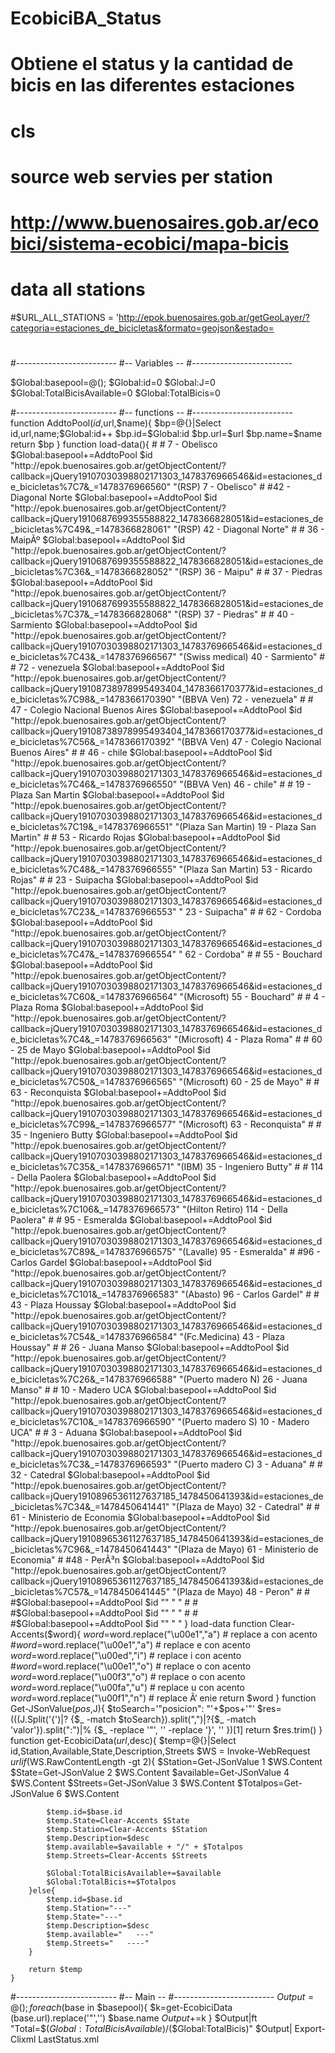 # EcobiciBA_Status
# Obtiene el status y la cantidad de bicis en las diferentes estaciones

# cls
#
#
# source web servies  per station
#  http://www.buenosaires.gob.ar/ecobici/sistema-ecobici/mapa-bicis
#
# data all stations 
#$URL_ALL_STATIONS = 'http://epok.buenosaires.gob.ar/getGeoLayer/?categoria=estaciones_de_bicicletas&formato=geojson&estado=
#
#-------------------------
#--       Variables     --
#-------------------------

$Global:basepool=@();
$Global:id=0
$Global:J=0
$Global:TotalBicisAvailable=0
$Global:TotalBicis=0

#-------------------------
#--       functions     --
#-------------------------
	function AddtoPool($id,$url,$name){
		$bp=@{}|Select id,url,name;$Global:id++
		$bp.id=$Global:id
		$bp.url=$url
		$bp.name=$name
		return $bp
	}
	function load-data(){
		# # 7 - Obelisco 
		$Global:basepool+=AddtoPool $id "http://epok.buenosaires.gob.ar/getObjectContent/?callback=jQuery19107030398802171303_1478376966546&id=estaciones_de_bicicletas%7C7&_=1478376966560" "(RSP) 7 - Obelisco"
		# #42 - Diagonal Norte
		$Global:basepool+=AddtoPool $id "http://epok.buenosaires.gob.ar/getObjectContent/?callback=jQuery1910687699355588822_1478366828051&id=estaciones_de_bicicletas%7C49&_=1478366828061" "(RSP) 42 - Diagonal Norte"
		# # 36 - MaipÃº
		$Global:basepool+=AddtoPool $id "http://epok.buenosaires.gob.ar/getObjectContent/?callback=jQuery1910687699355588822_1478366828051&id=estaciones_de_bicicletas%7C36&_=1478366828052" "(RSP) 36 - Maipu"
		# # 37 - Piedras
		$Global:basepool+=AddtoPool $id "http://epok.buenosaires.gob.ar/getObjectContent/?callback=jQuery1910687699355588822_1478366828051&id=estaciones_de_bicicletas%7C37&_=1478366828068"  "(RSP) 37 - Piedras"
		# # 40 - Sarmiento
		$Global:basepool+=AddtoPool $id "http://epok.buenosaires.gob.ar/getObjectContent/?callback=jQuery19107030398802171303_1478376966546&id=estaciones_de_bicicletas%7C43&_=1478376966567" "(Swiss medical) 40 - Sarmiento"
		# # 72 - venezuela
		$Global:basepool+=AddtoPool $id "http://epok.buenosaires.gob.ar/getObjectContent/?callback=jQuery19108738978995493404_1478366170377&id=estaciones_de_bicicletas%7C98&_=1478366170390" "(BBVA Ven) 72 - venezuela"
		# # 47 - Colegio Nacional Buenos Aires
		$Global:basepool+=AddtoPool $id "http://epok.buenosaires.gob.ar/getObjectContent/?callback=jQuery19108738978995493404_1478366170377&id=estaciones_de_bicicletas%7C56&_=1478366170392" "(BBVA Ven) 47 - Colegio Nacional Buenos Aires"
		# # 46 - chile
		$Global:basepool+=AddtoPool $id "http://epok.buenosaires.gob.ar/getObjectContent/?callback=jQuery19107030398802171303_1478376966546&id=estaciones_de_bicicletas%7C46&_=1478376966550" "(BBVA Ven) 46 - chile"
		# # 19 - Plaza San Martin
		$Global:basepool+=AddtoPool $id "http://epok.buenosaires.gob.ar/getObjectContent/?callback=jQuery19107030398802171303_1478376966546&id=estaciones_de_bicicletas%7C19&_=1478376966551" "(Plaza San Martin) 19 - Plaza San Martin"
		# # 53 - Ricardo Rojas
		$Global:basepool+=AddtoPool $id "http://epok.buenosaires.gob.ar/getObjectContent/?callback=jQuery19107030398802171303_1478376966546&id=estaciones_de_bicicletas%7C48&_=1478376966555" "(Plaza San Martin) 53 - Ricardo Rojas"
		# # 23 - Suipacha
		$Global:basepool+=AddtoPool $id "http://epok.buenosaires.gob.ar/getObjectContent/?callback=jQuery19107030398802171303_1478376966546&id=estaciones_de_bicicletas%7C23&_=1478376966553" " 23 - Suipacha"
		# # 62 - Cordoba
		$Global:basepool+=AddtoPool $id "http://epok.buenosaires.gob.ar/getObjectContent/?callback=jQuery19107030398802171303_1478376966546&id=estaciones_de_bicicletas%7C47&_=1478376966554" " 62 - Cordoba"
		# # 55 - Bouchard
		$Global:basepool+=AddtoPool $id "http://epok.buenosaires.gob.ar/getObjectContent/?callback=jQuery19107030398802171303_1478376966546&id=estaciones_de_bicicletas%7C60&_=1478376966564" "(Microsoft) 55 - Bouchard"
		# # 4 - Plaza Roma
		$Global:basepool+=AddtoPool $id "http://epok.buenosaires.gob.ar/getObjectContent/?callback=jQuery19107030398802171303_1478376966546&id=estaciones_de_bicicletas%7C4&_=1478376966563" "(Microsoft) 4 - Plaza Roma"
		# # 60 - 25 de Mayo
		$Global:basepool+=AddtoPool $id "http://epok.buenosaires.gob.ar/getObjectContent/?callback=jQuery19107030398802171303_1478376966546&id=estaciones_de_bicicletas%7C50&_=1478376966565" "(Microsoft) 60 - 25 de Mayo"
		# # 63 - Reconquista
		$Global:basepool+=AddtoPool $id "http://epok.buenosaires.gob.ar/getObjectContent/?callback=jQuery19107030398802171303_1478376966546&id=estaciones_de_bicicletas%7C99&_=1478376966577" "(Microsoft) 63 - Reconquista"
		# # 35 - Ingeniero Butty
		$Global:basepool+=AddtoPool $id "http://epok.buenosaires.gob.ar/getObjectContent/?callback=jQuery19107030398802171303_1478376966546&id=estaciones_de_bicicletas%7C35&_=1478376966571" "(IBM) 35 - Ingeniero Butty"
		# # 114 - Della Paolera
		$Global:basepool+=AddtoPool $id "http://epok.buenosaires.gob.ar/getObjectContent/?callback=jQuery19107030398802171303_1478376966546&id=estaciones_de_bicicletas%7C106&_=1478376966573" "(Hilton Retiro) 114 - Della Paolera"
		# # 95 - Esmeralda
		$Global:basepool+=AddtoPool $id "http://epok.buenosaires.gob.ar/getObjectContent/?callback=jQuery19107030398802171303_1478376966546&id=estaciones_de_bicicletas%7C89&_=1478376966575" "(Lavalle) 95 - Esmeralda"
		# #96 - Carlos Gardel 
		$Global:basepool+=AddtoPool $id "http://epok.buenosaires.gob.ar/getObjectContent/?callback=jQuery19107030398802171303_1478376966546&id=estaciones_de_bicicletas%7C101&_=1478376966583" "(Abasto) 96 - Carlos Gardel"
		# # 43 - Plaza Houssay
		$Global:basepool+=AddtoPool $id "http://epok.buenosaires.gob.ar/getObjectContent/?callback=jQuery19107030398802171303_1478376966546&id=estaciones_de_bicicletas%7C54&_=1478376966584" "(Fc.Medicina) 43 - Plaza Houssay"
		# # 26 - Juana Manso
		$Global:basepool+=AddtoPool $id "http://epok.buenosaires.gob.ar/getObjectContent/?callback=jQuery19107030398802171303_1478376966546&id=estaciones_de_bicicletas%7C26&_=1478376966588" "(Puerto madero N) 26 - Juana Manso"
		# # 10 - Madero UCA
		$Global:basepool+=AddtoPool $id "http://epok.buenosaires.gob.ar/getObjectContent/?callback=jQuery19107030398802171303_1478376966546&id=estaciones_de_bicicletas%7C10&_=1478376966590" "(Puerto madero S) 10 - Madero UCA"
		# # 3 - Aduana
		$Global:basepool+=AddtoPool $id "http://epok.buenosaires.gob.ar/getObjectContent/?callback=jQuery19107030398802171303_1478376966546&id=estaciones_de_bicicletas%7C3&_=1478376966593" "(Puerto madero C) 3 - Aduana"
		# # 32 - Catedral
		$Global:basepool+=AddtoPool $id "http://epok.buenosaires.gob.ar/getObjectContent/?callback=jQuery19108965361127637185_1478450641393&id=estaciones_de_bicicletas%7C34&_=1478450641441" "(Plaza de Mayo) 32 - Catedral"
		# # 61 - Ministerio de Economia
		$Global:basepool+=AddtoPool $id "http://epok.buenosaires.gob.ar/getObjectContent/?callback=jQuery19108965361127637185_1478450641393&id=estaciones_de_bicicletas%7C96&_=1478450641443" "(Plaza de Mayo) 61 - Ministerio de Economia"
		# #48 - PerÃ³n 
		$Global:basepool+=AddtoPool $id "http://epok.buenosaires.gob.ar/getObjectContent/?callback=jQuery19108965361127637185_1478450641393&id=estaciones_de_bicicletas%7C57&_=1478450641445" "(Plaza de Mayo) 48 - Peron"
		# # 
		#$Global:basepool+=AddtoPool $id "" " "
		# # 
		#$Global:basepool+=AddtoPool $id "" " "
		# # 
		#$Global:basepool+=AddtoPool $id "" " "
	}
	load-data
	function Clear-Accents($word){
		$word=$word.replace("\u00e1","a") # replace a con acento
		#$word=$word.replace("\u00e1","a") # replace e con acento
		$word=$word.replace("\u00ed","i") # replace i con acento
		#$word=$word.replace("\u00e1","o") # replace o con acento
		$word=$word.replace("\u00f3","o") # replace o con acento
		$word=$word.replace("\u00fa","u") # replace u con acento
		$word=$word.replace("\u00f1","n") # replace Ã‘ enie
		return $word
	}
	function Get-JSonValue($pos,$J){
		$toSearch='"posicion": "'+$pos+'"'
		$res= $($($($J.Split('{')|? {$_ -match $toSearch}).split(",")|?{$_ -match 'valor'}).split(":")|% {$_ -replace '"', '' -replace '}', ''  })[1]
		return $res.trim()
	}
	function get-EcobiciData($url,$desc){
		$temp=@{}|Select id,Station,Available,State,Description,Streets
		$WS = Invoke-WebRequest $url 
		if ($WS.RawContentLength -gt 2){
			$Station=Get-JSonValue 1 $WS.Content
			$State=Get-JSonValue 2 $WS.Content
			$available=Get-JSonValue 4 $WS.Content
			$Streets=Get-JSonValue 3 $WS.Content
			$Totalpos=Get-JSonValue 6 $WS.Content

			$temp.id=$base.id
			$temp.State=Clear-Accents $State
			$temp.Station=Clear-Accents $Station
			$temp.Description=$desc
			$temp.available=$available + "/" + $Totalpos
			$temp.Streets=Clear-Accents $Streets

			$Global:TotalBicisAvailable+=$available
			$Global:TotalBicis+=$Totalpos
		}else{
			$temp.id=$base.id
			$temp.Station="---"
			$temp.State="---"
			$temp.Description=$desc
			$temp.available="   ---"		
			$temp.Streets="   ----"		
		}
	
		return $temp	
	}
#-------------------------
#--         Main        --
#-------------------------
$Output=@();
foreach ($base in $basepool){
	$k=get-EcobiciData $($base.url).replace('"','')  $base.name
	$Output+=$k
}
$Output|ft
"Total=$($Global:TotalBicisAvailable)/$($Global:TotalBicis)"
$Output| Export-Clixml LastStatus.xml
